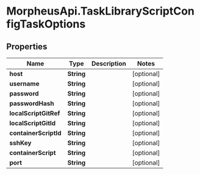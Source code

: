 # MorpheusApi.TaskLibraryScriptConfigTaskOptions

## Properties

Name | Type | Description | Notes
------------ | ------------- | ------------- | -------------
**host** | **String** |  | [optional] 
**username** | **String** |  | [optional] 
**password** | **String** |  | [optional] 
**passwordHash** | **String** |  | [optional] 
**localScriptGitRef** | **String** |  | [optional] 
**localScriptGitId** | **String** |  | [optional] 
**containerScriptId** | **String** |  | [optional] 
**sshKey** | **String** |  | [optional] 
**containerScript** | **String** |  | [optional] 
**port** | **String** |  | [optional] 


